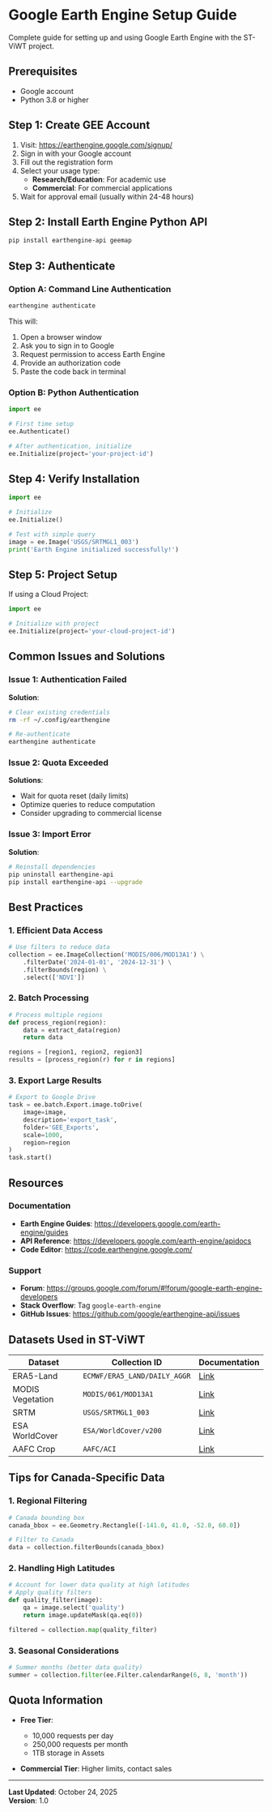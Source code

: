 # Google Earth Engine Setup Guide

Complete guide for setting up and using Google Earth Engine with the ST-ViWT project.

## Prerequisites

- Google account
- Python 3.8 or higher

## Step 1: Create GEE Account

1. Visit: https://earthengine.google.com/signup/
2. Sign in with your Google account
3. Fill out the registration form
4. Select your usage type:
   - **Research/Education**: For academic use
   - **Commercial**: For commercial applications
5. Wait for approval email (usually within 24-48 hours)

## Step 2: Install Earth Engine Python API

```bash
pip install earthengine-api geemap
```

## Step 3: Authenticate

### Option A: Command Line Authentication

```bash
earthengine authenticate
```

This will:
1. Open a browser window
2. Ask you to sign in to Google
3. Request permission to access Earth Engine
4. Provide an authorization code
5. Paste the code back in terminal

### Option B: Python Authentication

```python
import ee

# First time setup
ee.Authenticate()

# After authentication, initialize
ee.Initialize(project='your-project-id')
```

## Step 4: Verify Installation

```python
import ee

# Initialize
ee.Initialize()

# Test with simple query
image = ee.Image('USGS/SRTMGL1_003')
print('Earth Engine initialized successfully!')
```

## Step 5: Project Setup

If using a Cloud Project:

```python
import ee

# Initialize with project
ee.Initialize(project='your-cloud-project-id')
```


## Common Issues and Solutions

### Issue 1: Authentication Failed

**Solution**:
```bash
# Clear existing credentials
rm -rf ~/.config/earthengine

# Re-authenticate
earthengine authenticate
```

### Issue 2: Quota Exceeded

**Solutions**:
- Wait for quota reset (daily limits)
- Optimize queries to reduce computation
- Consider upgrading to commercial license

### Issue 3: Import Error

**Solution**:
```bash
# Reinstall dependencies
pip uninstall earthengine-api
pip install earthengine-api --upgrade
```

## Best Practices

### 1. Efficient Data Access

```python
# Use filters to reduce data
collection = ee.ImageCollection('MODIS/006/MOD13A1') \
    .filterDate('2024-01-01', '2024-12-31') \
    .filterBounds(region) \
    .select(['NDVI'])
```

### 2. Batch Processing

```python
# Process multiple regions
def process_region(region):
    data = extract_data(region)
    return data

regions = [region1, region2, region3]
results = [process_region(r) for r in regions]
```

### 3. Export Large Results

```python
# Export to Google Drive
task = ee.batch.Export.image.toDrive(
    image=image,
    description='export_task',
    folder='GEE_Exports',
    scale=1000,
    region=region
)
task.start()
```

## Resources

### Documentation
- **Earth Engine Guides**: https://developers.google.com/earth-engine/guides
- **API Reference**: https://developers.google.com/earth-engine/apidocs
- **Code Editor**: https://code.earthengine.google.com/

### Support
- **Forum**: https://groups.google.com/forum/#!forum/google-earth-engine-developers
- **Stack Overflow**: Tag `google-earth-engine`
- **GitHub Issues**: https://github.com/google/earthengine-api/issues

## Datasets Used in ST-ViWT

| Dataset | Collection ID | Documentation |
|---------|---------------|---------------|
| ERA5-Land | `ECMWF/ERA5_LAND/DAILY_AGGR` | [Link](https://developers.google.com/earth-engine/datasets/catalog/ECMWF_ERA5_LAND_DAILY_AGGR) |
| MODIS Vegetation | `MODIS/061/MOD13A1` | [Link](https://developers.google.com/earth-engine/datasets/catalog/MODIS_061_MOD13A1) |
| SRTM | `USGS/SRTMGL1_003` | [Link](https://developers.google.com/earth-engine/datasets/catalog/USGS_SRTMGL1_003) |
| ESA WorldCover | `ESA/WorldCover/v200` | [Link](https://developers.google.com/earth-engine/datasets/catalog/ESA_WorldCover_v200) |
| AAFC Crop | `AAFC/ACI` | [Link](https://developers.google.com/earth-engine/datasets/catalog/AAFC_ACI) |

## Tips for Canada-Specific Data

### 1. Regional Filtering

```python
# Canada bounding box
canada_bbox = ee.Geometry.Rectangle([-141.0, 41.0, -52.0, 60.0])

# Filter to Canada
data = collection.filterBounds(canada_bbox)
```

### 2. Handling High Latitudes

```python
# Account for lower data quality at high latitudes
# Apply quality filters
def quality_filter(image):
    qa = image.select('quality')
    return image.updateMask(qa.eq(0))

filtered = collection.map(quality_filter)
```

### 3. Seasonal Considerations

```python
# Summer months (better data quality)
summer = collection.filter(ee.Filter.calendarRange(6, 8, 'month'))
```

## Quota Information

- **Free Tier**: 
  - 10,000 requests per day
  - 250,000 requests per month
  - 1TB storage in Assets

- **Commercial Tier**: Higher limits, contact sales
---
**Last Updated**: October 24, 2025  
**Version**: 1.0
